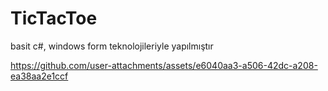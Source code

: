 # TicTacToe
basit c#, windows form teknolojileriyle yapılmıştır

https://github.com/user-attachments/assets/e6040aa3-a506-42dc-a208-ea38aa2e1ccf




